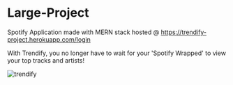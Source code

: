# Large-Project
Spotify Application made with MERN stack hosted @ https://trendify-project.herokuapp.com/login

With Trendify, you no longer have to wait for your 'Spotify Wrapped' to view your top tracks and artists!

![trendify](https://user-images.githubusercontent.com/104590083/204097444-9425f182-7e90-4ce4-a999-54d4aa5ddb4e.PNG)

